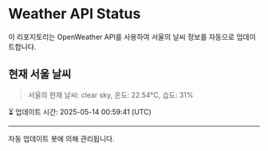 
# Weather API Status

이 리포지토리는 OpenWeather API를 사용하여 서울의 날씨 정보를 자동으로 업데이트합니다.

## 현재 서울 날씨
> 서울의 현재 날씨: clear sky, 온도: 22.54°C, 습도: 31%

⏳ 업데이트 시간: 2025-05-14 00:59:41 (UTC)

---
자동 업데이트 봇에 의해 관리됩니다.
